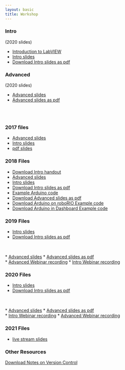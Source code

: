 ```yaml
---
layout: basic
title: Workshop
---
```



<style>
h1, h2, h3 {
	text-align: left;
}
</style>


<!-- <a href="files/workshop_slides.pdf" download>Download Workshop ppt as pdf</a> -->

### Intro

(2020 slides)
* <a href="http://www.ni.com/getting-started/labview-basics/" target="blank">Introduction to LabVIEW</a>
* <a href="files/2020/LabVIEW_Intro.pptx" download="2020 LabVIEW Intro.pptx">Intro slides</a>
* <a href="files/2020/LabVIEW_Intro.pdf" download="2020 LabVIEW Intro.pdf">Download Intro slides as pdf</a>




### Advanced

(2020 slides)
* <a href="files/2020/LabVIEW_Advanced.pptx" download="2020 LabVIEW Advanced.pptx">Advanced slides</a>
* <a href="files/2020/LabVIEW_Advanced.pdf" download="2020 LabVIEW Advanced.pdf">Advanced slides as pdf</a>




<br/>
<br/>


### 2017 files
* <a href="files/2017/LabViEW Advanced.pptx" download="2017 LabVIEW Advanced.pptx">Advanced slides</a>
* <a href="files/2017/LabVIEW Intro.pptx" download="2017 LabVIEW Intro.pptx">Intro slides</a>
* <a href="files/2017/workshop_slides.pdf" download="2017 workshop slides.pdf">pdf slides</a>

### 2018 Files
* <a href="files/2018/IntroHandout.pdf" download>Download Intro handout</a>
* <a href="files/2018/LabVIEW_Advanced.pptx" download="2018 LabVIEW Advanced.pptx">Advanced slides</a>
* <a href="files/2018/LabVIEW_Intro.pptx" download="2018 LabVIEW Intro.pptx">Intro slides</a>
* <a href="files/2018/LabVIEW_Intro.pdf" download="2018 LabVIEW Intro.pdf">Download Intro slides as pdf</a>
* <a href="files/2018/arduino/ArduinoSendUltrasonicToRoboRIO.ino" download="ArduinoSerial.ino">Example Arduino code</a>
* <a href="files/2018/LabVIEW_Advanced.pdf" download="2018 LabVIEW Advanced.pdf">Download Advanced slides as pdf</a>
* <a href="files/2018/2017_Robot_Project_2018_kickoff.zip" download="2018 Arduino on RIO Example.zip">Download Arduino on roboRIO Example code</a>
* <a href="files/2018/2017_Dashboard_Project_2018demo.zip" download="2018 Arduino on Dashboard Example.zip">Download Arduino in Dashboard Example code</a>


### 2019 Files
* <a href="files/2019/LabVIEW_Intro.pptx" download="2019 LabVIEW Intro.pptx">Intro slides</a>
* <a href="files/2019/LabVIEW_Intro.pdf" download="2019 LabVIEW Intro.pdf">Download Intro slides as pdf</a>
<br/>
<br/>
* <a href="files/2019/LabVIEW_Advanced.pptx" download="2019 LabVIEW Advanced.pptx">Advanced slides</a>
* <a href="files/2019/LabVIEW_Advanced.pdf" download="2019 LabVIEW Advanced.pdf">Advanced slides as pdf</a>

<br/>
* <a href="https://youtu.be/pUW0-zLzB24" target="_blank">Advanced Webinar recording</a>
* <a href="https://youtu.be/qCXtFvTTINY" target="_blank">Intro Webinar recording</a>

### 2020 Files
* <a href="files/2020/LabVIEW_Intro.pptx" download="2020 LabVIEW Intro.pptx">Intro slides</a>
* <a href="files/2020/LabVIEW_Intro.pdf" download="2020 LabVIEW Intro.pdf">Download Intro slides as pdf</a>
<br/>
<br/>
* <a href="files/2020/LabVIEW_Advanced.pptx" download="2020 LabVIEW Advanced.pptx">Advanced slides</a>
* <a href="files/2020/LabVIEW_Advanced.pdf" download="2020 LabVIEW Advanced.pdf">Advanced slides as pdf</a>

<br/>
* <a href="https://www.youtube.com/watch?v=vrRhKJ9wjZE&list=PLqOsfkjcWT0bSUIjgd71H908LyqW0MN1R" target="_blank">Intro Webinar recording</a>
* <a href="https://www.youtube.com/watch?v=Kq92jBZqMN8&list=PLqOsfkjcWT0bSUIjgd71H908LyqW0MN1R&index=2" target="_blank">Advanced Webinar recording</a>


### 2021 Files
* <a href="files/2021/LabVIEW_For_FRC.pptx" download="LabVIEW For FRC 2021.pptx">live stream slides</a>

### Other Resources
<a href="files/VersionControlNotes.pdf" download>Download Notes on Version Control</a>
